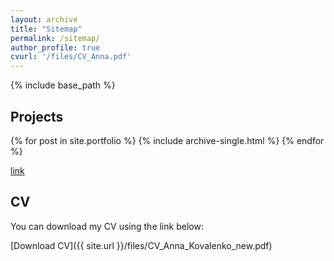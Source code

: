 ```yaml
---
layout: archive
title: "Sitemap"
permalink: /sitemap/
author_profile: true
cvurl: '/files/CV_Anna.pdf'
---
```


{% include base_path %}

<h2>Projects</h2>
{% for post in site.portfolio %}
  {% include archive-single.html %}
{% endfor %}

[link](/AnnaKovalenko.github.io/AcademicResults/ModuleResults "Academic Results")

<h2>CV</h2>
You can download my CV using the link below:

[Download CV]({{ site.url }}/files/CV_Anna_Kovalenko_new.pdf)

<!-- <h2>Pages</h2>
{% for post in site.pages %}
  {% include archive-single.html %}
{% endfor %}

<h2>Posts</h2>
{% for post in site.posts %}
  {% include archive-single.html %}
{% endfor %}

{% capture written_label %}'None'{% endcapture %}

{% for collection in site.collections %}
{% unless collection.output == false or collection.label == "posts" %}
  {% capture label %}{{ collection.label }}{% endcapture %}
  {% if label != written_label %}
  <h2>{{ label }}</h2>
  {% capture written_label %}{{ label }}{% endcapture %}
  {% endif %}
{% endunless %}

{% for post in collection.docs %}
  {% unless collection.output == false or collection.label == "posts" %}
  {% include archive-single.html %}
  {% endunless %}
{% endfor %}
{% endfor %}
-->